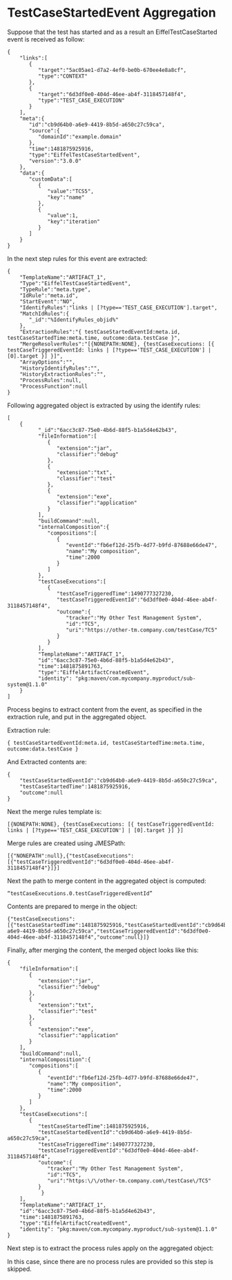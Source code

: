 # TestCaseStartedEvent Aggregation

Suppose that the test has started and as a result an EiffelTestCaseStarted
event is received as follow:

    {
        "links":[
           {
              "target":"5ac05ae1-d7a2-4ef0-be0b-670ee4e8a8cf",
              "type":"CONTEXT"
           },
           {
              "target":"6d3df0e0-404d-46ee-ab4f-3118457148f4",
              "type":"TEST_CASE_EXECUTION"
           }
        ],
        "meta":{
           "id":"cb9d64b0-a6e9-4419-8b5d-a650c27c59ca",
           "source":{
              "domainId":"example.domain"
           },
           "time":1481875925916,
           "type":"EiffelTestCaseStartedEvent",
           "version":"3.0.0"
        },
        "data":{
           "customData":[
              {
                 "value":"TCS5",
                 "key":"name"
              },
              {
                 "value":1,
                 "key":"iteration"
              }
           ]
        }
    }

In the next step rules for this event are extracted:

    {
        "TemplateName":"ARTIFACT_1",
        "Type":"EiffelTestCaseStartedEvent",
        "TypeRule":"meta.type",
        "IdRule":"meta.id",
        "StartEvent":"NO",
        "IdentifyRules":"links | [?type=='TEST_CASE_EXECUTION'].target",
        "MatchIdRules":{
           "_id":"%IdentifyRules_objid%"
        },
        "ExtractionRules":"{ testCaseStartedEventId:meta.id, testCaseStartedTime:meta.time, outcome:data.testCase }",
        "MergeResolverRules":"[{NONEPATH:NONE}, {testCaseExecutions: [{ testCaseTriggeredEventId: links | [?type=='TEST_CASE_EXECUTION'] | [0].target }] }]",
        "ArrayOptions":"",
        "HistoryIdentifyRules":"",
        "HistoryExtractionRules":"",
        "ProcessRules":null,
        "ProcessFunction":null
    }



Following aggregated object is extracted by using the identify rules:

    [
        {
              "_id":"6acc3c87-75e0-4b6d-88f5-b1a5d4e62b43",
              "fileInformation":[
                 {
                    "extension":"jar",
                    "classifier":"debug"
                 },
                 {
                    "extension":"txt",
                    "classifier":"test"
                 },
                 {
                    "extension":"exe",
                    "classifier":"application"
                 }
              ],
              "buildCommand":null,
              "internalComposition":{
                 "compositions":[
                    {
                       "eventId":"fb6ef12d-25fb-4d77-b9fd-87688e66de47",
                       "name":"My composition",
                       "time":2000
                    }
                 ]
              },
              "testCaseExecutions":[
                 {
                    "testCaseTriggeredTime":1490777327230,
                    "testCaseTriggeredEventId":"6d3df0e0-404d-46ee-ab4f-3118457148f4",
                    "outcome":{
                       "tracker":"My Other Test Management System",
                       "id":"TC5",
                       "uri":"https://other-tm.company.com/testCase/TC5"
                    }
                 }
              ],
              "TemplateName":"ARTIFACT_1",
              "id":"6acc3c87-75e0-4b6d-88f5-b1a5d4e62b43",
              "time":1481875891763,
              "type":"EiffelArtifactCreatedEvent",
              "identity": "pkg:maven/com.mycompany.myproduct/sub-system@1.1.0"
        }
    ]

Process begins to extract content from the event, as specified in the
extraction rule, and put in the aggregated object.

Extraction rule:

    { testCaseStartedEventId:meta.id, testCaseStartedTime:meta.time, outcome:data.testCase }

And Extracted contents are:

    {
        "testCaseStartedEventId":"cb9d64b0-a6e9-4419-8b5d-a650c27c59ca",
        "testCaseStartedTime":1481875925916,
        "outcome":null
    }

Next the merge rules template is:

    [{NONEPATH:NONE}, {testCaseExecutions: [{ testCaseTriggeredEventId: links | [?type=='TEST_CASE_EXECUTION'] | [0].target }] }]

Merge rules are created using JMESPath:

    [{"NONEPATH":null},{"testCaseExecutions":[{"testCaseTriggeredEventId":"6d3df0e0-404d-46ee-ab4f-3118457148f4"}]}]



Next the path to merge content in the aggregated object is computed:

    “testCaseExecutions.0.testCaseTriggeredEventId”

Contents are prepared to merge in the object:

    {"testCaseExecutions":[{"testCaseStartedTime":1481875925916,"testCaseStartedEventId":"cb9d64b0-a6e9-4419-8b5d-a650c27c59ca","testCaseTriggeredEventId":"6d3df0e0-404d-46ee-ab4f-3118457148f4","outcome":null}]}

Finally, after merging the content, the merged object looks like this:

    {
        "fileInformation":[
           {
              "extension":"jar",
              "classifier":"debug"
           },
           {
              "extension":"txt",
              "classifier":"test"
           },
           {
              "extension":"exe",
              "classifier":"application"
           }
        ],
        "buildCommand":null,
        "internalComposition":{
           "compositions":[
              {
                 "eventId":"fb6ef12d-25fb-4d77-b9fd-87688e66de47",
                 "name":"My composition",
                 "time":2000
              }
           ]
        },
        "testCaseExecutions":[
           {
              "testCaseStartedTime":1481875925916,
              "testCaseStartedEventId":"cb9d64b0-a6e9-4419-8b5d-a650c27c59ca",
              "testCaseTriggeredTime":1490777327230,
              "testCaseTriggeredEventId":"6d3df0e0-404d-46ee-ab4f-3118457148f4",
              "outcome":{
                 "tracker":"My Other Test Management System",
                 "id":"TC5",
                 "uri":"https:\/\/other-tm.company.com\/testCase\/TC5"
              }
               }
        ],
        "TemplateName":"ARTIFACT_1",
        "id":"6acc3c87-75e0-4b6d-88f5-b1a5d4e62b43",
        "time":1481875891763,
        "type":"EiffelArtifactCreatedEvent",
        "identity": "pkg:maven/com.mycompany.myproduct/sub-system@1.1.0"
    }

Next step is to extract the process rules apply on the aggregated object:

In this case, since there are no process rules are provided so this step is
skipped.
